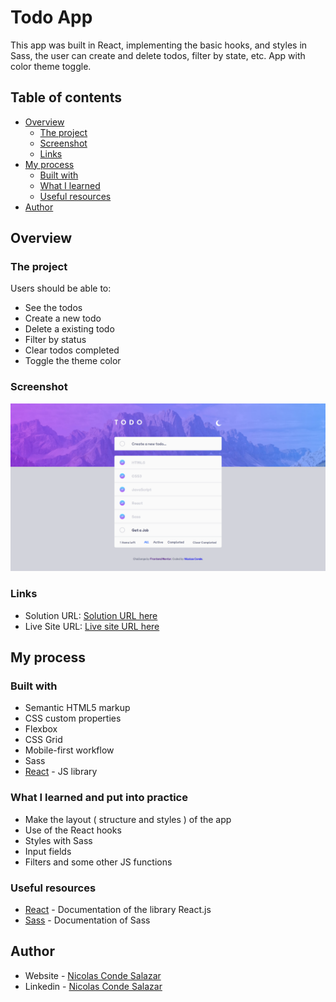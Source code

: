 # Todo App

This app was built in React, implementing the basic hooks, and styles in Sass, the user can create and delete todos, filter by state, etc. App with color theme toggle.

## Table of contents

- [Overview](#overview)
  - [The project](#the-project)
  - [Screenshot](#screenshot)
  - [Links](#links)
- [My process](#my-process)
  - [Built with](#built-with)
  - [What I learned](#what-i-learned)
  - [Useful resources](#useful-resources)
- [Author](#author)


## Overview

### The project

Users should be able to:

- See the todos
- Create a new todo
- Delete a existing todo
- Filter by status
- Clear todos completed
- Toggle the theme color

### Screenshot

![](./public/preview.png)

### Links

- Solution URL: [Solution URL here](https://github.com/ncondes/todo-app)
- Live Site URL: [Live site URL here](https://gallant-aryabhata-022705.netlify.app/)

## My process

### Built with

- Semantic HTML5 markup
- CSS custom properties
- Flexbox
- CSS Grid
- Mobile-first workflow
- Sass
- [React](https://reactjs.org/) - JS library

### What I learned and put into practice

- Make the layout ( structure and styles ) of the app
- Use of the React hooks
- Styles with Sass 
- Input fields
- Filters and some other JS functions

### Useful resources

- [React](https://reactjs.org/) - Documentation of the library React.js
- [Sass](https://sass-lang.com/) - Documentation of Sass

## Author

- Website - [Nicolas Conde Salazar](https://www.ncondes.com)
- Linkedin - [Nicolas Conde Salazar](https://www.linkedin.com/in/ncondes/)